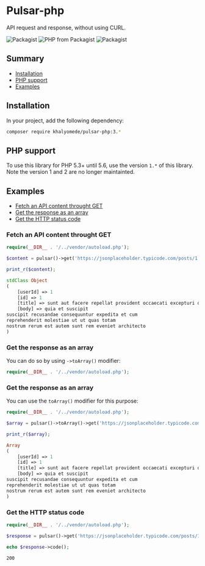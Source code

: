 # Pulsar-php

API request and response, without using CURL.

![Packagist](https://img.shields.io/packagist/v/khalyomede/pulsar-php.svg)
![PHP from Packagist](https://img.shields.io/packagist/php-v/khalyomede/pulsar-php.svg)
![Packagist](https://img.shields.io/packagist/l/khalyomede/pulsar-php.svg)

## Summary

- [Installation](#installation)
- [PHP support](#php-support)
- [Examples](#examples)

## Installation

In your project, add the following dependency:

```bash
composer require khalyomede/pulsar-php:3.*
```

## PHP support

To use this library for PHP 5.3+ until 5.6, use the version `1.*` of this library. Note the version 1 and 2 are no longer maintainted.

## Examples

- [Fetch an API content throught GET](#fetch-an-api-content-through-get)
- [Get the response as an array](#get-the-response-as-an-array)
- [Get the HTTP status code](#get-the-http-status-code)

### Fetch an API content throught GET

```php
require(__DIR__ . '/../vendor/autoload.php');

$content = pulsar()->get('https://jsonplaceholder.typicode.com/posts/1')->content();

print_r($content);
```

```php
stdClass Object
(
    [userId] => 1
    [id] => 1
    [title] => sunt aut facere repellat provident occaecati excepturi optio reprehenderit
    [body] => quia et suscipit
suscipit recusandae consequuntur expedita et cum
reprehenderit molestiae ut ut quas totam
nostrum rerum est autem sunt rem eveniet architecto
)
```

### Get the response as an array

You can do so by using `->toArray()` modifier:

```php
require(__DIR__ . '/../vendor/autoload.php');
```

### Get the response as an array

You can use the `toArray()` modifier for this purpose:

```php
require(__DIR__ . '/../vendor/autoload.php');

$array = pulsar()->toArray()->get('https://jsonplaceholder.typicode.com/posts/1')->content();

print_r($array);
```

```php
Array
(
    [userId] => 1
    [id] => 1
    [title] => sunt aut facere repellat provident occaecati excepturi optio reprehenderit
    [body] => quia et suscipit
suscipit recusandae consequuntur expedita et cum
reprehenderit molestiae ut ut quas totam
nostrum rerum est autem sunt rem eveniet architecto
)
```

### Get the HTTP status code

```php
require(__DIR__ . '/../vendor/autoload.php');

$response = pulsar()->get('https://jsonplaceholder.typicode.com/posts/1');

echo $response->code();
```

```bash
200
```